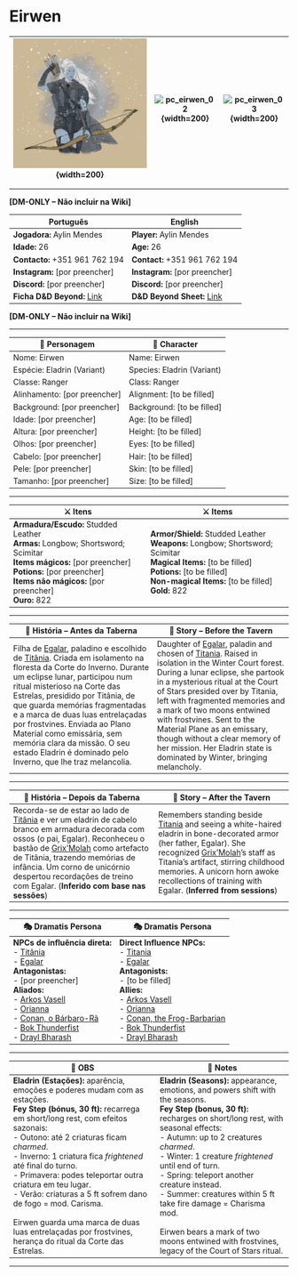 # Eirwen

| ![pc_eirwen_01](assets/pc/pc_eirwen_01.png){width=200} | ![pc_eirwen_02](assets/pc/pc_eirwen_02.png){width=200} | ![pc_eirwen_03](assets/pc/pc_eirwen_03.png){width=200} |
| --------------------------- | -------------------------- | ---------------------------- |

---

**[DM-ONLY – Não incluir na Wiki]**  

| Português                                                                    | English                              |
| ---------------------------------------------------------------------------- | ------------------------------------ |
| **Jogadora:** Aylin Mendes                                                   | **Player:** Aylin Mendes             |
| **Idade:** 26                                                                | **Age:** 26                          |
| **Contacto:** +351 961 762 194                                               | **Contact:** +351 961 762 194        |
| **Instagram:** [por preencher]                                               | **Instagram:** [por preencher]       |
| **Discord:** [por preencher]                                                 | **Discord:** [por preencher]         |
| **Ficha D&D Beyond:** [Link](https://www.dndbeyond.com/characters/147371208) | **D&D Beyond Sheet:** [Link](https://www.dndbeyond.com/characters/147371208) |

**[DM-ONLY – Não incluir na Wiki]**  

---

| **🧙 Personagem**            | **🧙 Character**           |
| ---------------------------- | -------------------------- |
| Nome: Eirwen                 | Name: Eirwen               |
| Espécie: Eladrin (Variant)   | Species: Eladrin (Variant) |
| Classe: Ranger               | Class: Ranger              |
| Alinhamento: [por preencher] | Alignment: [to be filled]  |
| Background: [por preencher]  | Background: [to be filled] |
| Idade: [por preencher]       | Age: [to be filled]        |
| Altura: [por preencher]      | Height: [to be filled]     |
| Olhos: [por preencher]       | Eyes: [to be filled]       |
| Cabelo: [por preencher]      | Hair: [to be filled]       |
| Pele: [por preencher]        | Skin: [to be filled]       |
| Tamanho:  [por preencher]    | Size:  [to be filled]      |

---

| **⚔️ Itens**                                                                                                                                         | **⚔️ Items**                                                                                                                                         |
| ---------------------------------------------------------------------------------------------------------------------------------------------------- | ---------------------------------------------------------------------------------------------------------------------------------------------------- |
| **Armadura/Escudo:** Studded Leather <br>**Armas:** Longbow; Shortsword; Scimitar <br>**Items mágicos:** [por preencher] <br>**Potions:** [por preencher] <br>**Items não mágicos:** [por preencher] <br>**Ouro:** 822 | **Armor/Shield:** Studded Leather <br>**Weapons:** Longbow; Shortsword; Scimitar <br>**Magical Items:** [to be filled] <br>**Potions:** [to be filled] <br>**Non-magical Items:** [to be filled] <br>**Gold:** 822 |

---

| **📖 História – Antes da Taberna** | **📖 Story – Before the Tavern** |
| ---------------------------------- | -------------------------------- |
| Filha de [Egalar](../npc/egalar.md), paladino e escolhido de [Titânia](../npc/titania.md). Criada em isolamento na floresta da Corte do Inverno. Durante um eclipse lunar, participou num ritual misterioso na Corte das Estrelas, presidido por Titânia, de que guarda memórias fragmentadas e a marca de duas luas entrelaçadas por frostvines. Enviada ao Plano Material como emissária, sem memória clara da missão. O seu estado Eladrin é dominado pelo Inverno, que lhe traz melancolia. | Daughter of [Egalar](../npc/egalar.md), paladin and chosen of [Titania](../npc/titania.md). Raised in isolation in the Winter Court forest. During a lunar eclipse, she partook in a mysterious ritual at the Court of Stars presided over by Titania, left with fragmented memories and a mark of two moons entwined with frostvines. Sent to the Material Plane as an emissary, though without a clear memory of her mission. Her Eladrin state is dominated by Winter, bringing melancholy. |

---

| **📖 História – Depois da Taberna** | **📖 Story – After the Tavern** |
| ----------------------------------- | -------------------------------- |
| Recorda-se de estar ao lado de [Titânia](../npc/titania.md) e ver um eladrin de cabelo branco em armadura decorada com ossos (o pai, Egalar). Reconheceu o bastão de [Grix’Molah](../pc/pc_grixmolah.md) como artefacto de Titânia, trazendo memórias de infância. Um corno de unicórnio despertou recordações de treino com Egalar. (**Inferido com base nas sessões**) | Remembers standing beside [Titania](../npc/titania.md) and seeing a white-haired eladrin in bone-decorated armor (her father, Egalar). She recognized [Grix’Molah](../pc/pc_grixmolah.md)’s staff as Titania’s artifact, stirring childhood memories. A unicorn horn awoke recollections of training with Egalar. (**Inferred from sessions**) |

---

| **🎭 Dramatis Persona**                                                                                                                   | **🎭 Dramatis Persona**                                                                                                   |
| ----------------------------------------------------------------------------------------------------------------------------------------- | ------------------------------------------------------------------------------------------------------------------------- |
| **NPCs de influência direta:**<br>- [Titânia](../npc/titania.md)<br>- [Egalar](../npc/egalar.md)<br>**Antagonistas:**<br>- [por preencher]<br>**Aliados:**<br>- [Arkos Vasell](../pc/pc_arkos_vasell.md)<br>- [Orianna](docs/dm/-/pc/pc_orianna.md)<br>- [Conan, o Bárbaro-Rã](docs/dm/-/pc/pc_conan_barbaro_ra.md)<br>- [Bok Thunderfist](../pc/pc_bok_thunderfist.md)<br>- [Drayl Bharash](../pc/pc_drayl_bharash.md) | **Direct Influence NPCs:**<br>- [Titania](../npc/titania.md)<br>- [Egalar](../npc/egalar.md)<br>**Antagonists:**<br>- [to be filled]<br>**Allies:**<br>- [Arkos Vasell](../pc/pc_arkos_vasell.md)<br>- [Orianna](docs/dm/-/pc/pc_orianna.md)<br>- [Conan, the Frog-Barbarian](docs/dm/-/pc/pc_conan_barbaro_ra.md)<br>- [Bok Thunderfist](../pc/pc_bok_thunderfist.md)<br>- [Drayl Bharash](../pc/pc_drayl_bharash.md) |

---

| **🔮 OBS** | **🔮 Notes** |
| ---------- | ------------ |
| **Eladrin (Estações):** aparência, emoções e poderes mudam com as estações.<br>**Fey Step (bónus, 30 ft):** recarrega em short/long rest, com efeitos sazonais:<br>- Outono: até 2 criaturas ficam *charmed*.<br>- Inverno: 1 criatura fica *frightened* até final do turno.<br>- Primavera: podes teleportar outra criatura em teu lugar.<br>- Verão: criaturas a 5 ft sofrem dano de fogo = mod. Carisma.<br><br>Eirwen guarda uma marca de duas luas entrelaçadas por frostvines, herança do ritual da Corte das Estrelas. | **Eladrin (Seasons):** appearance, emotions, and powers shift with the seasons.<br>**Fey Step (bonus, 30 ft):** recharges on short/long rest, with seasonal effects:<br>- Autumn: up to 2 creatures *charmed*.<br>- Winter: 1 creature *frightened* until end of turn.<br>- Spring: teleport another creature instead.<br>- Summer: creatures within 5 ft take fire damage = Charisma mod.<br><br>Eirwen bears a mark of two moons entwined with frostvines, legacy of the Court of Stars ritual. |

---
